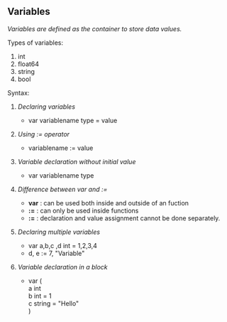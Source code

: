 ## Variables

_Variables are defined as the container to store data values._

Types of variables:

1. int
2. float64
3. string
4. bool

Syntax:

1. _Declaring variables_

   - var variablename type = value

2. _Using := operator_

   - variablename := value

3. _Variable declaration without initial value_

   - var variablename type

4. _Difference between var and :=_
   - **var** : can be used both inside and outside of an fuction
   - **:=** : can only be used inside functions
   - **:=** : declaration and value assignment cannot be done separately.
5. _Declaring multiple variables_

   - var a,b,c ,d int = 1,2,3,4
   - d, e := 7, "Variable"

6. _Variable declaration in a block_
   - var ( <br>
     a int <br>
     b int = 1 <br>
     c string = "Hello" <br>
     )
